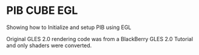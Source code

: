 # PIB CUBE EGL
Showing how to Initialize and setup PIB using EGL

Original GLES 2.0 rendering code was from a BlackBerry GLES 2.0 Tutorial and only shaders were converted.